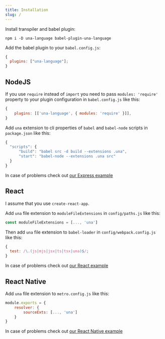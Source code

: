 ```yaml
---
title: Installation
slug: /
---
```


Install transpiler and babel plugin:

```
npm i -D una-language babel-plugin-una-language
```

Add the babel plugin to your `babel.config.js`:

```javascript
{
  plugins: ["una-language"];
}
```

## NodeJS

If you use `require` instead of `import` you need to pass `modules: 'require'` property to your plugin configuration in `babel.config.js` like this:

```javascript
{
    plugins: [['una-language', { modules: 'require' }]],
}
```

Add `una` extension to cli properties of `babel` and `babel-node` scripts in `package.json` like this:

```javascript
{
  "scripts": {
      "build": "babel src -d build --extensions .una",
      "start": "babel-node --extensions .una src"
  }
}
```

In case of problems check out [our Express example](https://github.com/una-language/examples/tree/main/express)

## React

I assume that you use `create-react-app`.

Add `una` file extension to `moduleFileExtensions` in `config/paths.js` like this:

```javascript
const moduleFileExtensions = [..., 'una']
```

Then add `una` file extension to `babel-loader` in `config/webpack.config.js` like this:

```javascript
{
  test: /\.(js|mjs|jsx|ts|tsx|una)$/;
}
```

In case of problems check out [our React example](https://github.com/una-language/examples/tree/main/react)

## React Native

Add `una` file extension to `metro.config.js` like this:

```javascript
module.exports = {
    resolver: {
        sourceExts: [..., 'una']
    }
}
```

In case of problems check out [our React Native example](https://github.com/una-language/examples/tree/main/react-native)
